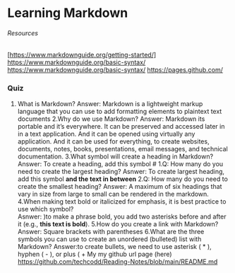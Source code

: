 # Learning Markdown

###### Resources 
[https://www.markdownguide.org/getting-started/]
https://www.markdownguide.org/basic-syntax/
https://www.markdownguide.org/basic-syntax/
https://pages.github.com/



### Quiz
1. What is Markdown?
Answer: Markdown is a lightweight markup language that you can use to add formatting elements to plaintext text documents 
2.Why do we use Markdown?
Answer: Markdown its portable and it’s everywhere. It can be preserved and accessed later in in a text application. And it can be opened using virtually any application. And it can be used for everything, to create websites, documents, notes, books, presentations, email messages, and technical documentation.
3.What symbol will create a heading in Markdown?
Answer: To create a heading, add this symbol # 
                 1.Q: How many do you need to create the largest heading?
                 Asnwer:  To create largest heading, add this symbol **and the text in between**
                 2.Q: How many do you need to create the smallest heading?
                 Answer:  A maximum of six headings that vary in size from large to small can be rendered in the markdown.
4.When making text bold or italicized for emphasis, it is best practice to use which symbol?   
Asnwer:    )to make a phrase bold, you add two asterisks before and after it (e.g., **this text is bold**).
 5.How do you create a link with Markdown?
 Answer: Square brackets with parentheses
 6.What are the three symbols you can use to create an unordered (bulleted) list with Markdown?
 Answer:to create bullets, we need to use asterisk ( * ), hyphen ( - ), or plus ( + 
 My my github url page (here) https://github.com/techcodd/Reading-Notes/blob/main/README.md
